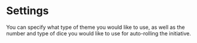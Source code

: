 # Settings
You can specify what type of theme you would like to use, as well as the number and type of dice you would like to use for auto-rolling the initiative.
